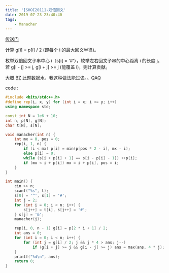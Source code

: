 ```yaml
---
title: '[SHOI2011]-双倍回文'
date: 2019-07-23 23:40:40
tags:
    - Manacher
---
```


[传送门](https://www.lydsy.com/JudgeOnline/problem.php?id=2342)

计算 g[i] = p[i] / 2 (即每个 i 的最大回文半径)。

枚举双倍回文子串中心 i（s[i] = '#'），枚举左右回文子串的中心距离 i 的长度 j。若 g[i - j] >= j, g[i + j] >= j (能覆盖 i)，则计算贡献。

大概 BZ 此题数据水，我这种做法能过诶。。QAQ

code :
``` c++
#include <bits/stdc++.h>
#define rep(i, x, y) for (int i = x; i <= y; i++)
using namespace std;

const int N = 1e6 + 10;
int n, p[N], g[N];
char t[N], s[N];

void manacher(int n) {
    int mx = 0, pos = 0;
    rep(i, 1, n) {
        if (i < mx) p[i] = min(p[pos * 2 - i], mx - i);
        else p[i] = 0;
        while (s[i + p[i] + 1] == s[i - p[i] - 1]) ++p[i];
        if (mx < i + p[i]) mx = i + p[i], pos = i;
    }
}

int main() {
    cin >> n;
    scanf("%s", t);
    s[0] = '^', s[1] = '#';
    int j = 2;
    for (int i = 0; i < n; i++) {
        s[j++] = t[i], s[j++] = '#';
    } s[j] = '&';
    manacher(j);

    rep(i, 0, n - 1) g[i] = p[2 * i + 1] / 2;
    int ans = 0;
    for (int i = 0; i < n; i++) {
        for (int j = g[i] / 2; j && j * 4 > ans; j--)
            if (g[i + j] >= j && g[i - j] >= j) ans = max(ans, 4 * j);
    }
    printf("%d\n", ans);
    return 0;
}
```